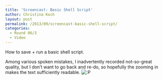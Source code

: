 ```yaml
---
title: 'Screencast: Basic Shell Script'
author: Christina Koch
layout: post
permalink: /2013/09/screencast-basic-shell-script/
categories:
  - Round 06/3
  - Video
---
```

How to save + run a basic shell script. 



Among various spoken mistakes, I inadvertently recorded not-so-great quality, but I don&#8217;t want to go back and re-do, so hopefully the zooming in makes the text sufficiently readable. <img src="http://localhost:8080/wp-includes/images/smilies/icon_razz.gif" alt=":P" class="wp-smiley" />